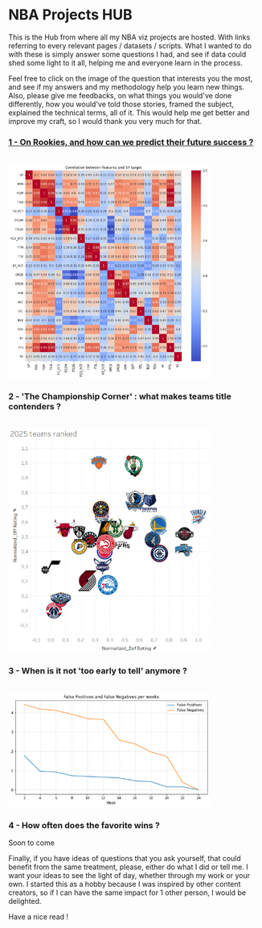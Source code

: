 # NBA Projects HUB 
This is the Hub from where all my NBA viz projects are hosted. With links referring to every relevant pages / datasets / scripts.
What I wanted to do with these is simply answer some questions I had, and see if data could shed some light to it all, helping me and everyone learn in the process.

Feel free to click on the image of the question that interests you the most, and see if my answers and my methodology help you learn new things. Also, please give me feedbacks, on what things you would've done differently, how you would've told those stories, framed the subject, explained the technical terms, all of it. This would help me get better and improve my craft, so I would thank you very much for that.
<br>
<a href="https://remibounoua7.github.io/NBA-rookies-stats/">

### 1 - On Rookies, and how can we predict their future success ?
<br>
<a href="https://remibounoua7.github.io/NBA-Championship-Corner/"><img src="Rookie Success Predictor/Correlation Matrix.png" style="width:400px" /></a>


  
### 2 - 'The Championship Corner' : what makes teams title contenders ?
<br>
<a href="https://remibounoua7.github.io/NBA-Championship-Corner/"><img src="Champion Golden zone/2025 screenshot.PNG" style="width:400px" /></a>


  
### 3 - When is it not 'too early to tell' anymore ?
<br>
<a href="https://remibounoua7.github.io/NBA-EarlinessAnalysis/"><img src="When is it too early/FalsePos&Neg.png" style="width:400px" /></a>

### 4 - How often does the favorite wins ?
Soon to come

Finally, if you have ideas of questions that you ask yourself, that could benefit from the same treatment, please, either do what I did or tell me. I want your ideas to see the light of day, whether through my work or your own. I started this as a hobby because I was inspired by other content creators, so if I can have the same impact for 1 other person, I would be delighted.

Have a nice read !
